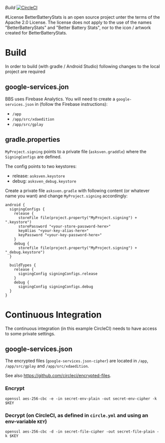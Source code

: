 *Build* [![CircleCI](https://circleci.com/gh/asksven/BetterBatteryStats/tree/master.svg?style=svg)](https://circleci.com/gh/asksven/BetterBatteryStats/tree/master)

#License
BetterBatteryStats is an open source project unter the terms of the Apache 2.0 License. The license does not apply to the use of the names "BetterBatteryStats" and "Better Battery Stats", nor to the icon / artwork created for BetterBatteryStats. 

# Build
In order to build (with gradle / Android Studio) following changes to the local project are required

## google-services.jon
BBS uses Firebase Analytics. You will need to create a `google-services.json` in (follow the Firebase instructions):
- `/app`
- `/app/src/xdaedition`
- `/app/src/gplay`

## gradle.properties

`MyProject.signing` points to a private file (`asksven.graddle`) where the `SigningConfigs` are defined.

The config points to two keystores:
- release: `asksven.keystore`
- debug: `asksven_debug.keystore`

Create a private file `asksven.gradle` with following content (or whatever name you want) and change `MyProject.signing` accordingly:

```
android {
  signingConfigs {
    release {
      storeFile file(project.property("MyProject.signing") + ".keystore")
      storePassword "<your-store-password-here>"
      keyAlias "<your-key-alias-here>"
      keyPassword "<your-key-password-here>"
    }
    debug {
      storefile file(project.property("MyProject.signing") + "_debug.keystore")
  }

  buildTypes {
    release {
      signingConfig signingConfigs.release
    }
    debug {
      signingConfig signingConfigs.debug
  }
}
```

# Continuous Integration

The continuous integration (in this example CircleCI) needs to have access to some private settings.

## google-services.json

The encrypted files (`google-services.json-cipher`) are located in `/app`, `/app/src/gplay` and `/app/src/xdaedition`.

See also https://github.com/circleci/encrypted-files.

### Encrypt

`openssl aes-256-cbc -e -in secret-env-plain -out secret-env-cipher -k $KEY`

### Decrypt (on CircleCI, as defined in `circle.yml` and using an env-variable `KEY`)

`openssl aes-256-cbc -d -in secret-file-cipher -out secret-file-plain -k $KEY`

